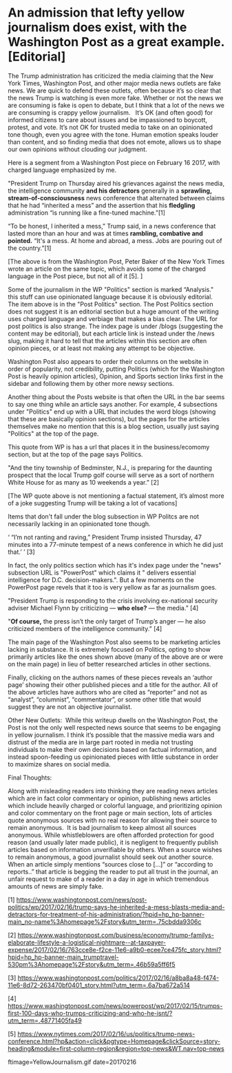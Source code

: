 
# An admission that lefty yellow journalism does exist, with the Washington Post as a great example. [Editorial]  

The Trump administration has criticized the media claiming that the New York Times, Washington Post, and other major media news outlets are fake news.  We are quick to defend these outlets, often because it’s so clear that the news Trump is watching is even more fake.  Whether or not the news we are consuming is fake is open to debate, but I think that a lot of the news we are consuming is crappy yellow journalism.    It’s OK (and often good) for informed citizens to care about issues and be impassioned to boycott, protest, and vote.  It’s not OK for trusted media to take on an opinionated tone though, even you agree with the tone.  Human emotion speaks louder than content, and so finding media that does not emote, allows us to shape our own opinions without clouding our judgment.

Here is a segment from a Washington Post piece on February 16 2017, with charged language emphasized by me.

"President Trump on Thursday aired his grievances against the news media, the intelligence community **and his detractors** generally in a **sprawling, stream-of-consciousness** news conference that alternated between claims that he had “inherited a mess” and the assertion that his **fledgling** administration “is running like a fine-tuned machine.”[1]

“To be honest, I inherited a mess,” Trump said, in a news conference that lasted more than an hour and was at times **rambling, combative and pointed.** “It's a mess. At home and abroad, a mess. Jobs are pouring out of the country.”[1]

[The above is from the Washington Post, Peter Baker of the New York Times wrote an article on the same topic, which avoids some of the charged language in the Post piece, but not all of it [5].  ]

Some of the journalism in the WP "Politics" section is marked “Analysis." this stuff can use opinionated language because it is obviously editorial.  The item above is in the "Post Politics" section.  The Post Politics section does not suggest it is an editorial section but a huge amount of the writing uses charged language and verbiage that makes a bias clear.  The URL for post politics is also strange.  The index page is under /blogs (suggesting the content may be editorial), but each article link is instead under the /news slug, making it hard to tell that the articles within this section are often opinion pieces, or at least not making any attempt to be objective.


Washington Post also appears to order their columns on the website in order of popularity, not credibility, putting Politics (which for the Washington Post is heavily opinion articles), Opinion, and Sports section links first in the sidebar and following them by other more newsy sections.


Another thing about the Posts website is that often the URL in the bar seems to say one thing while an article says another.  For example, 4 subsections under "Politics" end up with a URL that includes the word blogs (showing that these are basically opinion sections), but the pages for the articles themselves make no mention that this is a blog section, usually just saying "Politics" at the top of the page.

This quote from WP is has a url that places it in the business/ecomomy section, but at the top of the page says Politics.  

"And the tiny township of Bedminster, N.J., is preparing for the daunting prospect that the local Trump golf course will serve as a sort of northern White House for as many as 10 weekends a year.” [2]

[The WP quote above is not mentioning a factual statement, it’s almost more of a joke suggesting Trump will be taking a lot of vacations]

Items that don't fall under the blog subsection in WP Politcs are not necessarily lacking in an opinionated tone though.

‘ “I’m not ranting and raving,” President Trump insisted Thursday, 47 minutes into a 77-minute tempest of a news conference in which he did just that.’ ’ [3]

In fact, the only politics section which has it's index page under the "news" subsection URL is "PowerPost" which claims it " delivers essential intelligence for D.C. decision-makers.".  But a few moments on the PowerPost page revels that it too is very yellow as far as journalism goes.

"President Trump is responding to the crisis involving ex-national security adviser Michael Flynn by criticizing — **who else?** — the media.” [4]

"**Of course,** the press isn’t the only target of Trump’s anger — he also criticized members of the intelligence community.” [4]

The main page of the Washington Post also seems to be marketing articles lacking in substance.  It is extremely focused on Politics, opting to show primarily articles like the ones shown above (many of the above are or were on the main page) in lieu of better researched articles in other sections.

Finally, clicking on the authors names of these pieces reveals an ‘author page’ showing their other published pieces and a title for the author.  All of the above articles have authors who are cited as “reporter” and not as “analyst”, “columnist”, “commentator”, or some other title that would suggest they are not an objective journalist.


Other New Outlets:  While this writeup dwells on the Washington Post, the Post is not the only well respected news source that seems to be engaging in yellow journalism.  I think it’s possible that the massive media wars and distrust of the media are in large part rooted in media not trusting individuals to make their own decisions based on factual information, and instead spoon-feeding us opinionated pieces with little substance in order to maximize shares on social media.

Final Thoughts:

Along with misleading readers into thinking they are reading news articles which are in fact color commentary or opinion, publishing news articles which include heavily charged or colorful language, and prioritizing opinion and color commentary on the front page or main section, lots of articles quote anonymous sources with no real reason for allowing their source to remain anonymous. 
It is bad journalism to keep almost all sources anonymous.  While whistleblowers are often afforded protection for good reason (and usually later made public), it is negligent to frequently publish articles based on information unverifiable by others.    When a source wishes to remain anonymous, a good journalist should seek out another source. When an article simply mentions “sources close to […]” or “according to reports..” that article is begging the reader to put all trust in the journal, an unfair request to make of a reader in a day in age in which tremendous amounts of news are simply fake. 

[1] https://www.washingtonpost.com/news/post-politics/wp/2017/02/16/trump-says-he-inherited-a-mess-blasts-media-and-detractors-for-treatment-of-his-administration/?hpid=hp_hp-banner-main_no-name%3Ahomepage%2Fstory&utm_term=.75cbdda9306c

[2] https://www.washingtonpost.com/business/economy/trump-familys-elaborate-lifestyle-a-logistical-nightmare--at-taxpayer-expense/2017/02/16/763cce8e-f2ce-11e6-a9b0-ecee7ce475fc_story.html?hpid=hp_hp-banner-main_trumptravel-530pm%3Ahomepage%2Fstory&utm_term=.46b59a5ff6f5

[3] https://www.washingtonpost.com/politics/2017/02/16/a8ba8a48-f474-11e6-8d72-263470bf0401_story.html?utm_term=.6a7ba672a514

[4] https://www.washingtonpost.com/news/powerpost/wp/2017/02/15/trumps-first-100-days-who-trumps-criticizing-and-who-he-isnt/?utm_term=.48771405fa49

[5] https://www.nytimes.com/2017/02/16/us/politics/trump-news-conference.html?hp&action=click&pgtype=Homepage&clickSource=story-heading&module=first-column-region&region=top-news&WT.nav=top-news

ftimage=YellowJournalism.gif
date=20170216